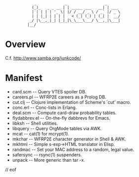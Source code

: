                  _             _                 _
                (_)_   _ _ __ | | _____ ___   __| | ___
                | | | | | '_ \| |/ / __/ _ \ / _` |/ _ \
                | | |_| | | | |   < (_| (_) | (_| |  __/
               _/ |\__,_|_| |_|_|\_\___\___/ \__,_|\___|
              |__/

Overview
========
C.f. http://www.samba.org/junkcode/

Manifest
========
* card.scm      -- Query VTES spoiler DB.
* careers.pl    -- WFRP2E careers as a Prolog DB.
* cut.clj       -- Clojure implementation of Scheme's `cut' macro.
* conc.erl      -- Conc-lists in Erlang.
* deal.scm      -- Compute card-draw probability tables.
* flydabbrev.el -- On-the-fly dabbrevs for Emacs.
* libksh        -- Shell utilities.
* libquery      -- Query OrgMode tables via AWK.
* mcat          -- cat(1) for mcrypt(1).
* mkchar        -- WFRP2E character generator in Shell & AWK.
* mkhtml        -- Simple s-exp->HTML translator in Elisp.
* randmac       -- Set your MAC address to a random, legal value.
* safersync     -- rsync(1) suspenders.
* unpack        -- More generic than tar -x.

// eof
